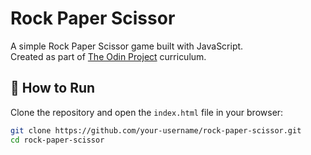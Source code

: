 # Rock Paper Scissor

A simple Rock Paper Scissor game built with JavaScript.  
Created as part of [The Odin Project](https://www.theodinproject.com/) curriculum.

## 🔧 How to Run

Clone the repository and open the `index.html` file in your browser:

```bash
git clone https://github.com/your-username/rock-paper-scissor.git
cd rock-paper-scissor
